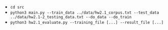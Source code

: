- `cd src`
- `python3 main.py --train_data ../data/hw2.1_corpus.txt --test_data ../data/hw2.1-2_testing_data.txt --do_data --do_train`
- `python3 hw2.1_evaluate.py --training_file [...] --result_file [...]`

